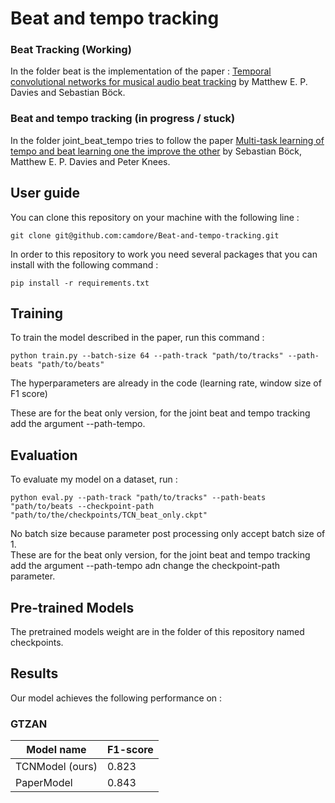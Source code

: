# Beat and tempo tracking


### Beat Tracking (Working)
In the folder beat is the implementation of the paper : [Temporal convolutional networks for musical audio beat tracking](https://www.eurasip.org/Proceedings/Eusipco/eusipco2019/Proceedings/papers/1570533824.pdf) by Matthew E. P. Davies and Sebastian Böck.

### Beat and tempo tracking (in progress / stuck)

In the folder joint_beat_tempo tries to follow the paper [Multi-task learning of tempo and beat learning one the improve the other](https://archives.ismir.net/ismir2019/paper/000058.pdf) by Sebastian Böck, Matthew E. P. Davies and Peter Knees.

## User guide 

You can clone this repository on your machine with the following line :  

    git clone git@github.com:camdore/Beat-and-tempo-tracking.git

In order to this repository to work you need several packages that you can install with the following command :

    pip install -r requirements.txt

## Training

To train the model described in the paper, run this command :

    python train.py --batch-size 64 --path-track "path/to/tracks" --path-beats "path/to/beats" 

The hyperparameters are already in the code (learning rate, window size of F1 score)

These are for the beat only version, for the joint beat and tempo tracking add the argument --path-tempo.

## Evaluation

To evaluate my model on a dataset, run :

    python eval.py --path-track "path/to/tracks" --path-beats "path/to/beats --checkpoint-path "path/to/the/checkpoints/TCN_beat_only.ckpt"

No batch size because parameter post processing only accept batch size of 1.  
These are for the beat only version, for the joint beat and tempo tracking add the argument --path-tempo adn change the checkpoint-path parameter.

## Pre-trained Models

The pretrained models weight are in the folder of this repository named checkpoints.

## Results

Our model achieves the following performance on : 

### GTZAN

| Model name         | F1-score  |
| ------------------ |---------- |
| TCNModel (ours)    |  0.823    |
| PaperModel         |  0.843    |
